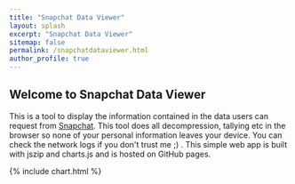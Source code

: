 ```yaml
---
title: "Snapchat Data Viewer"
layout: splash
excerpt: "Snapchat Data Viewer"
sitemap: false
permalink: /snapchatdataviewer.html
author_profile: true
---
```



## Welcome to Snapchat Data Viewer

This is a tool to display the information contained in the data users can request from [Snapchat](https://support.snapchat.com/en-US/a/download-my-data).
This tool does all decompression, tallying etc in the browser so none of your personal information leaves your device. You can check the network logs if you don't trust me ;) .
This simple web app is built with jszip and charts.js and is hosted on GitHub pages.

<script src="https://ajax.googleapis.com/ajax/libs/jquery/3.3.1/jquery.min.js"></script>
<script src="https://cdnjs.cloudflare.com/ajax/libs/moment.js/2.18.1/moment.min.js"></script>
<script src="assets/js/jszip.js"></script>
<script src="assets/js/jszip-utils.js"></script>
<script src="https://cdnjs.cloudflare.com/ajax/libs/Chart.js/2.7.2/Chart.bundle.js"></script>
<script src="https://cdnjs.cloudflare.com/ajax/libs/Chart.js/2.7.2/Chart.bundle.min.js"></script>
<script src="assets/js/charts.js"></script>


{% include chart.html %}
